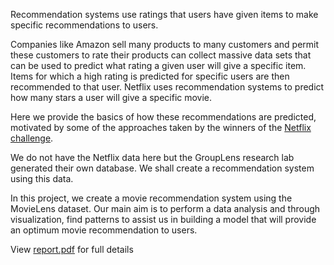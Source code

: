Recommendation systems use ratings that users have given items to make specific recommendations to users.

Companies like Amazon sell many products to many customers and permit these customers to rate their products can collect massive data sets that can be used to predict what rating a given user will give a specific item. Items for which a high rating is predicted for specific users are then recommended to that user. Netflix uses recommendation systems to predict how many stars a user will give a specific movie.

Here we provide the basics of how these recommendations are predicted, motivated by some of the approaches taken by the winners of the [Netflix challenge](https://netflixtechblog.com/netflix-recommendations-beyond-the-5-stars-part-1-55838468f429).

We do not have the Netflix data here but the GroupLens research lab generated their own database. We shall create a recommendation system using this data.

In this project, we create a movie recommendation system using the MovieLens dataset. Our main aim is to perform a data analysis and through visualization, find patterns to assist us in building a model that will provide an optimum movie recommendation to users.

View [report.pdf](./report.pdf) for full details
